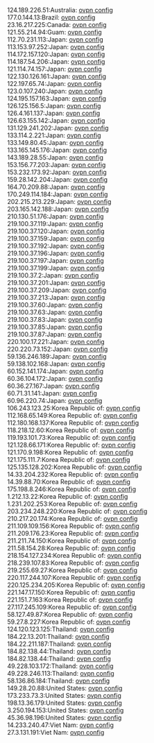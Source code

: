124.189.226.51:Australia: [ovpn config](vpn/124_189_226_51.ovpn)  
177.0.144.13:Brazil: [ovpn config](vpn/177_0_144_13.ovpn)  
23.16.217.225:Canada: [ovpn config](vpn/23_16_217_225.ovpn)  
121.55.214.94:Guam: [ovpn config](vpn/121_55_214_94.ovpn)  
112.70.231.113:Japan: [ovpn config](vpn/112_70_231_113.ovpn)  
113.153.97.252:Japan: [ovpn config](vpn/113_153_97_252.ovpn)  
114.172.157.120:Japan: [ovpn config](vpn/114_172_157_120.ovpn)  
114.187.54.206:Japan: [ovpn config](vpn/114_187_54_206.ovpn)  
121.114.74.157:Japan: [ovpn config](vpn/121_114_74_157.ovpn)  
122.130.126.161:Japan: [ovpn config](vpn/122_130_126_161.ovpn)  
122.197.65.74:Japan: [ovpn config](vpn/122_197_65_74.ovpn)  
123.0.107.240:Japan: [ovpn config](vpn/123_0_107_240.ovpn)  
124.195.157.163:Japan: [ovpn config](vpn/124_195_157_163.ovpn)  
126.125.156.5:Japan: [ovpn config](vpn/126_125_156_5.ovpn)  
126.4.161.137:Japan: [ovpn config](vpn/126_4_161_137.ovpn)  
126.63.155.142:Japan: [ovpn config](vpn/126_63_155_142.ovpn)  
131.129.241.202:Japan: [ovpn config](vpn/131_129_241_202.ovpn)  
133.114.2.221:Japan: [ovpn config](vpn/133_114_2_221.ovpn)  
133.149.80.45:Japan: [ovpn config](vpn/133_149_80_45.ovpn)  
133.165.145.176:Japan: [ovpn config](vpn/133_165_145_176.ovpn)  
143.189.28.55:Japan: [ovpn config](vpn/143_189_28_55.ovpn)  
153.156.77.203:Japan: [ovpn config](vpn/153_156_77_203.ovpn)  
153.232.173.92:Japan: [ovpn config](vpn/153_232_173_92.ovpn)  
159.28.142.204:Japan: [ovpn config](vpn/159_28_142_204.ovpn)  
164.70.209.88:Japan: [ovpn config](vpn/164_70_209_88.ovpn)  
170.249.114.184:Japan: [ovpn config](vpn/170_249_114_184.ovpn)  
202.215.213.229:Japan: [ovpn config](vpn/202_215_213_229.ovpn)  
203.165.142.188:Japan: [ovpn config](vpn/203_165_142_188.ovpn)  
210.130.51.176:Japan: [ovpn config](vpn/210_130_51_176.ovpn)  
219.100.37.119:Japan: [ovpn config](vpn/219_100_37_119.ovpn)  
219.100.37.120:Japan: [ovpn config](vpn/219_100_37_120.ovpn)  
219.100.37.159:Japan: [ovpn config](vpn/219_100_37_159.ovpn)  
219.100.37.192:Japan: [ovpn config](vpn/219_100_37_192.ovpn)  
219.100.37.196:Japan: [ovpn config](vpn/219_100_37_196.ovpn)  
219.100.37.197:Japan: [ovpn config](vpn/219_100_37_197.ovpn)  
219.100.37.199:Japan: [ovpn config](vpn/219_100_37_199.ovpn)  
219.100.37.2:Japan: [ovpn config](vpn/219_100_37_2.ovpn)  
219.100.37.201:Japan: [ovpn config](vpn/219_100_37_201.ovpn)  
219.100.37.209:Japan: [ovpn config](vpn/219_100_37_209.ovpn)  
219.100.37.213:Japan: [ovpn config](vpn/219_100_37_213.ovpn)  
219.100.37.60:Japan: [ovpn config](vpn/219_100_37_60.ovpn)  
219.100.37.63:Japan: [ovpn config](vpn/219_100_37_63.ovpn)  
219.100.37.83:Japan: [ovpn config](vpn/219_100_37_83.ovpn)  
219.100.37.85:Japan: [ovpn config](vpn/219_100_37_85.ovpn)  
219.100.37.87:Japan: [ovpn config](vpn/219_100_37_87.ovpn)  
220.100.17.221:Japan: [ovpn config](vpn/220_100_17_221.ovpn)  
220.220.73.152:Japan: [ovpn config](vpn/220_220_73_152.ovpn)  
59.136.246.189:Japan: [ovpn config](vpn/59_136_246_189.ovpn)  
59.138.102.168:Japan: [ovpn config](vpn/59_138_102_168.ovpn)  
60.152.141.174:Japan: [ovpn config](vpn/60_152_141_174.ovpn)  
60.36.104.172:Japan: [ovpn config](vpn/60_36_104_172.ovpn)  
60.36.27.167:Japan: [ovpn config](vpn/60_36_27_167.ovpn)  
60.71.31.141:Japan: [ovpn config](vpn/60_71_31_141.ovpn)  
60.96.220.74:Japan: [ovpn config](vpn/60_96_220_74.ovpn)  
106.243.123.25:Korea Republic of: [ovpn config](vpn/106_243_123_25.ovpn)  
112.168.65.149:Korea Republic of: [ovpn config](vpn/112_168_65_149.ovpn)  
112.180.168.137:Korea Republic of: [ovpn config](vpn/112_180_168_137.ovpn)  
118.218.12.60:Korea Republic of: [ovpn config](vpn/118_218_12_60.ovpn)  
119.193.101.73:Korea Republic of: [ovpn config](vpn/119_193_101_73.ovpn)  
121.128.66.171:Korea Republic of: [ovpn config](vpn/121_128_66_171.ovpn)  
121.170.9.198:Korea Republic of: [ovpn config](vpn/121_170_9_198.ovpn)  
121.175.111.7:Korea Republic of: [ovpn config](vpn/121_175_111_7.ovpn)  
125.135.128.202:Korea Republic of: [ovpn config](vpn/125_135_128_202.ovpn)  
14.33.204.232:Korea Republic of: [ovpn config](vpn/14_33_204_232.ovpn)  
14.39.88.70:Korea Republic of: [ovpn config](vpn/14_39_88_70.ovpn)  
175.198.8.246:Korea Republic of: [ovpn config](vpn/175_198_8_246.ovpn)  
1.212.13.22:Korea Republic of: [ovpn config](vpn/1_212_13_22.ovpn)  
1.231.202.253:Korea Republic of: [ovpn config](vpn/1_231_202_253.ovpn)  
203.234.248.220:Korea Republic of: [ovpn config](vpn/203_234_248_220.ovpn)  
210.217.20.174:Korea Republic of: [ovpn config](vpn/210_217_20_174.ovpn)  
211.109.109.156:Korea Republic of: [ovpn config](vpn/211_109_109_156.ovpn)  
211.209.176.23:Korea Republic of: [ovpn config](vpn/211_209_176_23.ovpn)  
211.211.74.150:Korea Republic of: [ovpn config](vpn/211_211_74_150.ovpn)  
211.58.154.28:Korea Republic of: [ovpn config](vpn/211_58_154_28.ovpn)  
218.154.127.234:Korea Republic of: [ovpn config](vpn/218_154_127_234.ovpn)  
218.239.107.83:Korea Republic of: [ovpn config](vpn/218_239_107_83.ovpn)  
219.255.69.27:Korea Republic of: [ovpn config](vpn/219_255_69_27.ovpn)  
220.117.244.107:Korea Republic of: [ovpn config](vpn/220_117_244_107.ovpn)  
220.125.234.205:Korea Republic of: [ovpn config](vpn/220_125_234_205.ovpn)  
221.147.17.150:Korea Republic of: [ovpn config](vpn/221_147_17_150.ovpn)  
221.151.7.163:Korea Republic of: [ovpn config](vpn/221_151_7_163.ovpn)  
27.117.245.109:Korea Republic of: [ovpn config](vpn/27_117_245_109.ovpn)  
58.127.49.87:Korea Republic of: [ovpn config](vpn/58_127_49_87.ovpn)  
59.27.8.227:Korea Republic of: [ovpn config](vpn/59_27_8_227.ovpn)  
124.120.123.125:Thailand: [ovpn config](vpn/124_120_123_125.ovpn)  
184.22.13.201:Thailand: [ovpn config](vpn/184_22_13_201.ovpn)  
184.22.211.187:Thailand: [ovpn config](vpn/184_22_211_187.ovpn)  
184.82.138.44:Thailand: [ovpn config](vpn/184_82_138_44.ovpn)  
184.82.138.44:Thailand: [ovpn config](vpn/184_82_138_44.ovpn)  
49.228.103.172:Thailand: [ovpn config](vpn/49_228_103_172.ovpn)  
49.228.246.113:Thailand: [ovpn config](vpn/49_228_246_113.ovpn)  
58.136.86.184:Thailand: [ovpn config](vpn/58_136_86_184.ovpn)  
149.28.20.88:United States: [ovpn config](vpn/149_28_20_88.ovpn)  
173.233.73.3:United States: [ovpn config](vpn/173_233_73_3.ovpn)  
198.13.36.179:United States: [ovpn config](vpn/198_13_36_179.ovpn)  
3.250.194.153:United States: [ovpn config](vpn/3_250_194_153.ovpn)  
45.36.98.196:United States: [ovpn config](vpn/45_36_98_196.ovpn)  
14.233.240.47:Viet Nam: [ovpn config](vpn/14_233_240_47.ovpn)  
27.3.131.191:Viet Nam: [ovpn config](vpn/27_3_131_191.ovpn)  
